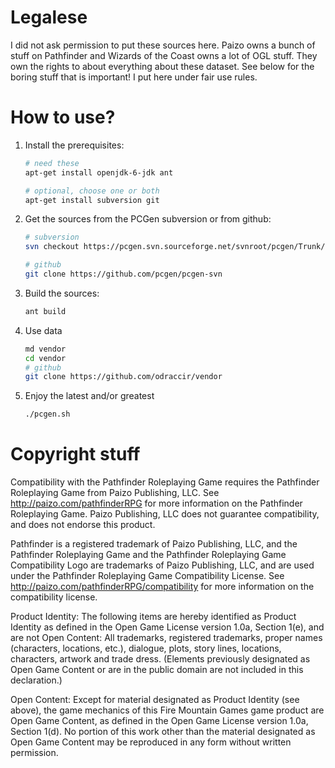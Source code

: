 Legalese
========
I did not ask permission to put these sources here. Paizo owns a bunch of stuff on Pathfinder and Wizards of the Coast owns a lot of OGL stuff. They own the rights to about everything about these dataset. See below for the boring stuff that is important!
I put here under fair use rules.

How to use?
=====================

1. Install the prerequisites:

    ```bash
    # need these
    apt-get install openjdk-6-jdk ant
    
    # optional, choose one or both
    apt-get install subversion git
    ```

2. Get the sources from the PCGen subversion or from github:

    ```bash
    # subversion
    svn checkout https://pcgen.svn.sourceforge.net/svnroot/pcgen/Trunk/pcgen
    ```

    ```bash
    # github
    git clone https://github.com/pcgen/pcgen-svn
    ```

3. Build the sources:

    ```bash
    ant build
    ```

4. Use data
   ```bash
   md vendor
   cd vendor
   # github
   git clone https://github.com/odraccir/vendor
    ```

5. Enjoy the latest and/or greatest

   ```bash
   ./pcgen.sh
   ```
   
Copyright stuff
===============

Compatibility with the Pathfinder Roleplaying Game requires the Pathfinder Roleplaying Game from Paizo Publishing, LLC. See http://paizo.com/pathfinderRPG for more information on the Pathfinder Roleplaying Game. Paizo Publishing, LLC does not guarantee compatibility, and does not endorse this product.

Pathfinder is a registered trademark of Paizo Publishing, LLC, and the Pathfinder Roleplaying Game and the Pathfinder Roleplaying Game Compatibility Logo are trademarks of Paizo Publishing, LLC, and are used under the Pathfinder Roleplaying Game Compatibility License. See http://paizo.com/pathfinderRPG/compatibility for more information on the compatibility license.

Product Identity: The following items are hereby identified as Product Identity as defined in the Open Game License version 1.0a, Section 1(e), and are not Open Content: All trademarks, registered trademarks, proper names (characters, locations, etc.), dialogue, plots, story lines, locations, characters, artwork and trade dress. (Elements previously designated as Open Game Content or are in the public domain are not included in this declaration.)

Open Content: Except for material designated as Product Identity (see above), the game mechanics of this Fire Mountain Games game product are Open Game Content, as defined in the Open Game License version 1.0a, Section 1(d). No portion of this work other than the material designated as Open Game Content may be reproduced in any form without written permission.
